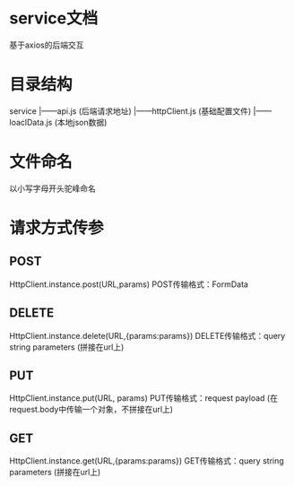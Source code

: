 # service文档

基于axios的后端交互

# 目录结构

service
|——api.js (后端请求地址)
|——httpClient.js (基础配置文件)
|——loaclData.js (本地json数据)

# 文件命名

以小写字母开头驼峰命名

# 请求方式传参

## POST
HttpClient.instance.post(URL,params)
POST传输格式：FormData

## DELETE
HttpClient.instance.delete(URL,{params:params})
DELETE传输格式：query string parameters (拼接在url上)

## PUT
HttpClient.instance.put(URL, params)
PUT传输格式：request payload (在request.body中传输一个对象，不拼接在url上)

## GET
HttpClient.instance.get(URL,{params:params})
GET传输格式：query string parameters (拼接在url上)

